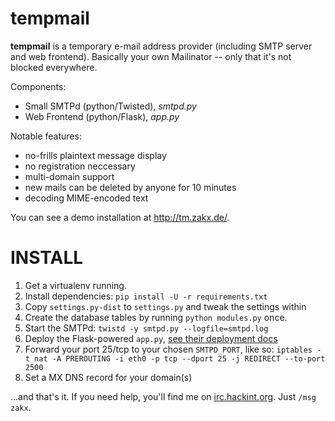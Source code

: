 tempmail
========

**tempmail** is a temporary e-mail address provider (including SMTP server and web frontend).
Basically your own Mailinator -- only that it's not blocked everywhere.

Components:
* Small SMTPd (python/Twisted), *smtpd.py*
* Web Frontend (python/Flask), *app.py*

Notable features:
* no-frills plaintext message display
* no registration neccessary
* multi-domain support
* new mails can be deleted by anyone for 10 minutes
* decoding MIME-encoded text

You can see a demo installation at http://tm.zakx.de/.

INSTALL
=======

1. Get a virtualenv running.
2. Install dependencies: ```pip install -U -r requirements.txt```
3. Copy ```settings.py-dist``` to ```settings.py``` and tweak the settings within
4. Create the database tables by running `python modules.py` once.
5. Start the SMTPd: ```twistd -y smtpd.py --logfile=smtpd.log```
6. Deploy the Flask-powered ```app.py```, [see their deployment docs](http://flask.pocoo.org/docs/deploying/wsgi-standalone/)
7. Forward your port 25/tcp to your chosen ```SMTPD_PORT```, like so: ```iptables -t nat -A PREROUTING -i eth0 -p tcp --dport 25 -j REDIRECT --to-port 2500```
8. Set a MX DNS record for your domain(s)

...and that's it. If you need help, you'll find me on [irc.hackint.org](irc://irc.hackint.org/). Just ```/msg zakx```.
